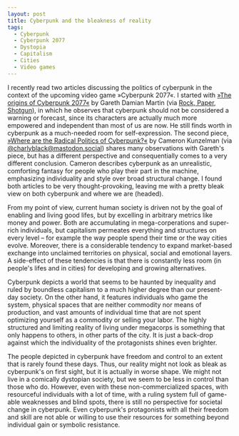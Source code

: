 ```yaml
---
layout: post
title: Cyberpunk and the bleakness of reality
tags:
  - Cyberpunk
  - Cyberpunk 2077
  - Dystopia
  - Capitalism
  - Cities
  - Video games
---
```


I recently read two articles discussing the politics of cyberpunk in the context of the upcoming video game »Cyberpunk 2077«.
I started with [»The origins of Cyberpunk 2077«](https://www.pcgamer.com/the-origins-of-cyberpunk-2077/) by Gareth Damian Martin (via [Rock, Paper, Shotgun](https://www.rockpapershotgun.com/2018/06/24/the-sunday-papers-491/)), in which he observes that cyberpunk should not be considered a warning or forecast, since its characters are actually much more empowered and independent than most of us are now.
He still finds worth in cyberpunk as a much-needed room for self-expression.
The second piece, [»Where are the Radical Politics of Cyberpunk?«](https://waypoint.vice.com/en_us/article/ne5jg7/radical-politics-cyberpunk-2077) by Cameron Kunzelman (via [@charlyblack@mastodon.social](https://mastodon.social/@charlyblack/100351229371848936)) shares many observations with Gareth's piece, but has a different perspective and consequentially comes to a very different conclusion.
Cameron describes cyberpunk as an unrealistic, comforting fantasy for people who play their part in the machine, emphasizing individuality and style over broad structural change.
I found both articles to be very thought-provoking, leaving me with a pretty bleak view on both cyberpunk and where we are (headed).

From my point of view, current human society is driven not by the goal of enabling and living good lifes, but by excelling in arbitrary metrics like money and power.
Both are accumulating in mega-corperations and super-rich individuals, but capitalism permeates everything and structures on every level – for example the way people spend their time or the way cities evolve.
Moreover, there is a considerable tendency to expand market-based exchange into unclaimed territories on physical, social and emotional layers.
A side-effect of these tendencies is that there is constantly less room (in people's lifes and in cities) for developing and growing alternatives.

Cyberpunk depicts a world that seems to be haunted by inequality and ruled by boundless capitalism to a much higher degree than our present-day society.
On the other hand, it features individuals who game the system, physical spaces that are neither commodity nor means of production, and vast amounts of individual time that are not spent optimizing yourself as a commodity or selling your labor.
The highly structured and limiting reality of living under megacorps is something that only happens to others, in other parts of the city.
It is just a back-drop against which the individuality of the protagonists shines even brighter.

The people depicted in cyberpunk have freedom and control to an extent that is rarely found these days.
Thus, our reality might not look as bleak as cyberpunk's on first sight, but it is actually in worse shape.
We might not live in a comically dystopian society, but we seem to be less in control than those who do.
However, even with these non-commercialized spaces, with resourceful individuals with a lot of time, with a ruling system full of game-able weaknesses and blind spots, there is still no perspective for societal change in cyberpunk.
Even cyberpunk's protagonists with all their freedom and skill are not able or willing to use their resources for something beyond individual gain or symbolic resistance.
